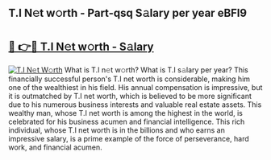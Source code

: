## T.I N𝚎t w𝚘rth - Part-qsq S𝚊lary per year eBFl9

# <h2><a href="http://gc51uyt.nevu.top/?p=T.I">🔗 👉🔴 T.I N𝚎t w𝚘rth - S𝚊lary</a></h2>

[![T.I N𝚎t W𝚘rth](https://i.imgur.com/Oavwk0R.jpeg)](http://gc51uyt.nevu.top/?p=T.I)
What is T.I n𝚎t w𝚘rth? What is T.I s𝚊lary per year?
This financially successful person's T.I net worth is considerable, making him one of the wealthiest in his field. His annual compensation is impressive, but it is outmatched by T.I net worth, which is believed to be more significant due to his numerous business interests and valuable real estate assets. This wealthy man, whose T.I net worth is among the highest in the world, is celebrated for his business acumen and financial intelligence. This rich individual, whose T.I net worth is in the billions and who earns an impressive salary, is a prime example of the force of perseverance, hard work, and financial acumen.
